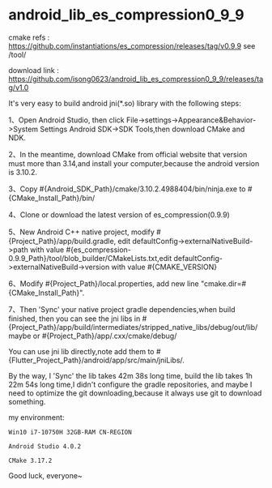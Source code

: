 # android_lib_es_compression0_9_9

cmake refs : https://github.com/instantiations/es_compression/releases/tag/v0.9.9 see /tool/

download link : https://github.com/isong0623/android_lib_es_compression0_9_9/releases/tag/v1.0

It's very easy to build android jni(*.so) library with the following steps:

1、Open Android Studio, then click File->settings->Appearance&Behavior->System Settings Android SDK->SDK Tools,then download CMake and NDK.

2、In the meantime, download CMake from official website that version must more than 3.14,and install your computer,because the android version is 3.10.2.

3、Copy #{Android_SDK_Path}/cmake/3.10.2.4988404/bin/ninja.exe to #{CMake_Install_Path}/bin/

4、Clone or download the latest version of es_compression(0.9.9)

5、New Android C++ native project, modify #{Project_Path}/app/build.gradle, edit defaultConfig->externalNativeBuild->path with value #{es_compression-0.9.9_Path}/tool/blob_builder/CMakeLists.txt,edit defaultConfig->externalNativeBuild->version with value #{CMAKE_VERSION}

6、Modify #{Project_Path}/local.properties, add new line "cmake.dir=#{CMake_Install_Path}".

7、Then 'Sync' your native project gradle dependencies,when build finished, then you can see the jni libs in #{Project_Path}/app/build/intermediates/stripped_native_libs/debug/out/lib/ maybe or #{Project_Path}/app/.cxx/cmake/debug/

You can use jni lib directly,note add them to #{Flutter_Project_Path}/android/app/src/main/jniLibs/.

By the way, I 'Sync' the lib takes 42m 38s long time, build the lib takes 1h 22m 54s long time,I didn't configure the gradle repositories, and maybe I need to optimize the git downloading,because it always use git to download something.


my environment:

	Win10 i7-10750H 32GB-RAM CN-REGION
	
	Android Studio 4.0.2
	
	CMake 3.17.2

Good luck, everyone~
